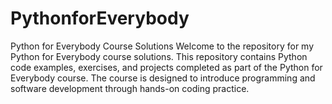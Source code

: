 # PythonforEverybody
Python for Everybody Course Solutions Welcome to the repository for my Python for Everybody course solutions. This repository contains Python code examples, exercises, and projects completed as part of the Python for Everybody course. The course is designed to introduce programming and software development through hands-on coding practice.
